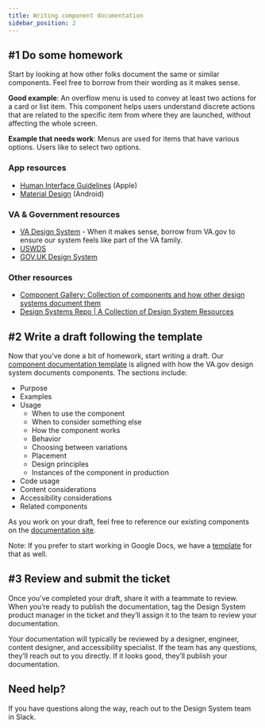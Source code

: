 ```yaml
---
title: Writing component documentation
sidebar_position: 2
---
```


## #1 Do some homework

Start by looking at how other folks document the same or similar components. Feel free to borrow from their wording as it makes sense.

**Good example**: An overflow menu is used to convey at least two actions for a card or list item. This component helps users understand discrete actions that are related to the specific item from where they are launched, without affecting the whole screen.

**Example that needs work**: Menus are used for items that have various options. Users like to select two options.

### App resources

* [Human Interface Guidelines](https://developer.apple.com/design/human-interface-guidelines/guidelines/overview/) (Apple)
* [Material Design](https://material.io/) (Android)

### VA & Government resources

* [VA Design System](https://design.va.gov/) - When it makes sense, borrow from VA.gov to ensure our system feels like part of the VA family.
* [USWDS](https://designsystem.digital.gov/)
* [GOV.UK Design System](https://design-system.service.gov.uk/)

### Other resources

* [Component Gallery: Collection of components and how other design systems document them ](https://component.gallery/components/)
* [Design Systems Repo | A Collection of Design System Resources](https://designsystemsrepo.com/design-systems/)

## #2 Write a draft following the template

Now that you’ve done a bit of homework, start writing a draft. Our [component documentation template](https://github.com/department-of-veterans-affairs/va-mobile-app/issues/new?assignees=&labels=component-documentation%2C+ux&template=common_component.md&title=Common+Component+Ticket%3A%5BInsert+name+of+component+here%5D) is aligned with how the VA.gov design system documents components. The sections include:

* Purpose
* Examples
* Usage
  * When to use the component
  * When to consider something else
  * How the component works
  * Behavior
  * Choosing between variations
  * Placement
  * Design principles
  * Instances of the component in production
* Code usage
* Content considerations
* Accessibility considerations
* Related components

As you work on your draft, feel free to reference our existing components on the [documentation site](https://department-of-veterans-affairs.github.io/va-mobile-app/).

Note: If you prefer to start working in Google Docs, we have a [template](https://docs.google.com/document/d/1DJoTdwXxUrjmCv8S9XwNvn4uVbd66jyE0XUwqzgZtc4/edit#heading=h.bhvl2fy62vsv) for that as well.

## #3 Review and submit the ticket

Once you’ve completed your draft, share it with a teammate to review. When you’re ready to publish the documentation, tag the Design System product manager in the ticket and they’ll assign it to the team to review your documentation.

Your documentation will typically be reviewed by a designer, engineer, content designer, and accessibility specialist. If the team has any questions, they’ll reach out to you directly. If it looks good, they’ll publish your documentation.

## Need help?

If you have questions along the way, reach out to the Design System team in Slack.
